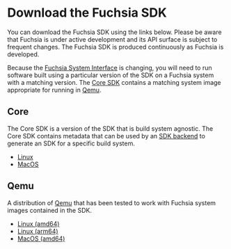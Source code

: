 # Download the Fuchsia SDK

You can download the Fuchsia SDK using the links below. Please be aware that
Fuchsia is under active development and its API surface is subject to frequent
changes. The Fuchsia SDK is produced continuously as Fuchsia is developed.

Because the [Fuchsia System Interface](/docs/development/abi/system.md) is changing, you will
need to run software built using a particular version of the SDK on a Fuchsia
system with a matching version. The [Core SDK](#core) contains a matching system
image appropriate for running in [Qemu](#qemu).

## Core

The Core SDK is a version of the SDK that is build system agnostic. The Core SDK
contains metadata that can be used by an [SDK backend](README.md#backend) to
generate an SDK for a specific build system.

* [Linux](https://chrome-infra-packages.appspot.com/p/fuchsia/sdk/core/linux-amd64/+/latest)
* [MacOS](https://chrome-infra-packages.appspot.com/p/fuchsia/sdk/core/mac-amd64/+/latest)

## Qemu

A distribution of [Qemu](https://www.qemu.org/) that has been tested to work
with Fuchsia system images contained in the SDK.

* [Linux (amd64)](https://chrome-infra-packages.appspot.com/p/fuchsia/qemu/linux-amd64/+/latest)
* [Linux (arm64)](https://chrome-infra-packages.appspot.com/p/fuchsia/qemu/linux-arm64/+/latest)
* [MacOS (amd64)](https://chrome-infra-packages.appspot.com/p/fuchsia/qemu/mac-amd64/+/latest)
